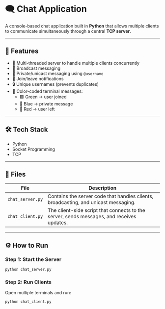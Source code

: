 # 🗨️ Chat Application

A console-based chat application built in **Python** that allows multiple clients to communicate simultaneously through a central **TCP server**.  

---

## 🚀 Features
- 📡 Multi-threaded server to handle multiple clients concurrently
- 📢 Broadcast messaging
- 💌 Private/unicast messaging using `@username`
- 🔔 Join/leave notifications
- 🔒 Unique usernames (prevents duplicates)    
- 🌈 Color-coded terminal messages:
  - 🟩 Green → user joined  
  - 🔵 Blue → private message  
  - 🔴 Red → user left   

---

## 🛠️ Tech Stack
- Python
- Socket Programming
- TCP
  
---

## 🧩 Files
| File | Description |
|------|--------------|
| `chat_server.py` | Contains the server code that handles clients, broadcasting, and unicast messaging. |
| `chat_client.py` | The client-side script that connects to the server, sends messages, and receives updates. |

---

## ⚙️ How to Run

### Step 1: Start the Server
```bash
python chat_server.py
```
### Step 2: Run Clients
Open multiple terminals and run:
```bash
python chat_client.py
```
